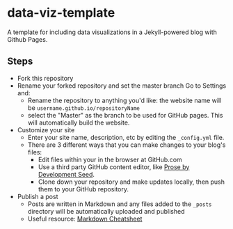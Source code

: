 # data-viz-template

A template for including data visualizations in a Jekyll-powered blog with Github Pages.


## Steps
- Fork this repository
- Rename your forked repository and set the master branch Go to Settings and: 
  - Rename the repository to anything you'd like: the website name will be `username.github.io/repositoryName`
  - select the "Master" as the branch to be used for GitHub pages. This will automatically build the website. 
- Customize your site
  - Enter your site name, description, etc by editing the `_config.yml` file.
  - There are 3 different ways that you can make changes to your blog's files:
    - Edit files within your in the browser at GitHub.com
    - Use a third party GitHub content editor, like [Prose by Development Seed](http://prose.io).
    - Clone down your repository and make updates locally, then push them to your GitHub repository.
- Publish a post
  - Posts are written in Markdown and any files added to the `_posts` directory will be automatically uploaded and published
  - Useful resource: [Markdown Cheatsheet](http://www.jekyllnow.com/Markdown-Style-Guide/)
